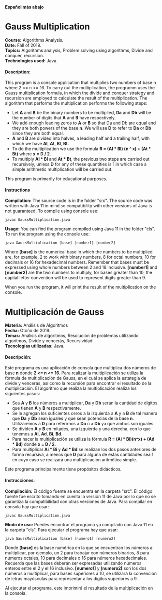 **Español más abajo**

# Gauss Multiplication
**Course:** Algorithms Analysis.<br>
**Date:** Fall of 2019.<br>
**Topics:** Algorithms analysis, Problem solving using algorithms, Divide and conquer, recursion.<br>
**Technologies used:** Java.<br>

#### Description:
This program is a console application that multiplies two numbers of base n where 2 <= n <= 16. To carry out the multiplication, the programm uses the Gauss multiplication formula, in which the divide and conquer strategy and recursion are employed to calculate the result of the multiplication. The algorithm that performs the multiplication performs the following steps:
* Let **A** and **B** be the binary numbers to be multiplied, **Da** and **Db** will be the number of digits that **A** and **B** have respectively.
* We add enough leading zeros to **A** or **B** so that Da and Db are equal and they are both powers of the base **n**. We will use **D** to refer to **Da** or **Db** since they are both equal.
* **A** and **B** are divided into halves, a leading half and a trailing half, with which we have **Al**, **At**, **Bl**, **Bt**.
* To do the multiplication we use the formula **R = (Al * Bl) (n ^ x) + (At * ​​Bt)** where **x = D / 2**.
* To multiply **Al * Bl** and **At * Bt**, the previous two steps are carried out recursively, unless **D** for any of these quantities is 1 in which case a simple arithmetic multiplication will be carried out.

This program is primarily for educational purposes. 

#### Instructions
**Compilation:** The source code is in the folder "src". The source code was written with Java 11 in mind so compatibility with other versions of Java is not guaranteed. To compile using console use:

```
javac GaussMultiplication.java
```

**Usage:** You can find the program compiled using Java 11 in the folder "cls". To run the program using the console use:

```
java GaussMultiplication [base] [number1] [number2]
```
Where **[base]** is the numerical base in which the numbers to be multiplied are, for example, 2 to work with binary numbers, 8 for octal numbers, 10 for decimals or 16 for hexadecimal numbers. Remember that bases must be expressed using whole numbers between 2 and 16 inclusive. **[number1]** and **[number2]** are the two numbers to multiply, for bases greater than 10, the capital letter convention will be used to represent digits greater than 9.

When you run the program, it will print the result of the multiplication on the console.



# Multiplicación de Gauss
**Materia:** Análisis de Algoritmos<br>
**Fecha:** Otoño de 2019.<br>
**Temas:** Análisis de algoritmos, Resolución de problemas utilizando algoritmos, Divide y vencerás, Recursividad.<br>
**Tecnologías utilizadas:** Java.<br>

#### Descripción:
Este programa es una aplicación de consola que multiplica dos números de base **n** donde **2 <= n <= 16**. Para realizar la multiplicación se utiliza la fórmula de multiplicación de Gauss, en el cuál se aplica la estategia de divide y vencerás, así como la recursión para encontrar el resultado de la multiplicación. El algoritmo que realiza la multiplicación realiza los siguientes pasos:
* Sea **A** y **B** los números a multiplicar, **Da** y **Db** serán la cantidad de dígitos que tienen **A** y **B** respectivamente.
* Se le agregan los suficientes ceros a la izquierda a **A** y a **B** de tal manera que **Da** y **Db** sean iguales y que sean potencias de la base **n**. Utilizaremos a **D** para referirnos a **Da** o a **Db** ya que ambos son iguales.
* Se dividen **A** y **B** en mitades, una izquierda y una derecha, con lo que tenemos a **Ai**, **Ad**, **Bi**, **Bd**.
* Para hacer la multiplicación se utiliza la fórmula **R = (Ai * Bi)(n^x) + (Ad * Bd)** donde **x = D / 2**.
* Para multiplicar **Ai * Bi** y **Ad * Bd** se realizan los dos pasos anteriores de forma recursiva, a menos que **D** para alguna de estas cantidades sea 1 en cuyo caso se realizará una multiplicación aritmética simple.

Este programa principalmente tiene propósitos didácticos.

#### Instrucciones:
**Compilación:** El código fuente se encuentra en la carpeta "src". El código fuente fue escrito tomando en cuenta la versión 11 de Java por lo que no se garantiza la compatibilidad con otras versiones de Java. Para compilar en consola hay que usar:

```
javac GaussMultiplication.java
```

**Modo de uso:** Puedes encontrar el programa ya compilado con Java 11 en la carpeta "cls". Para ejecutar el programa hay que usar:

```
java GaussMultiplication [base] [numero1] [numero2]
```
Donde **[base]** es la base numérica en la que se encuentran los números a multiplicar, por ejemplo, un 2 para trabajar con números binarios, 8 para números octales, 10 para decimales o 16 para números hexadecimales. Recuerda que las bases deberán ser expresadas utilizando números enteros entre el 2 y el 16 inclusivo. **[numero1]** y **[numero2]** son los dos números a multiplicar, para bases superiores a 10, se utilizará la convención de letras mayúsculas para representar a los dígitos superiores a 9.

Al ejecutar el programa, este imprimirá el resultado de la multiplicación en la consola.